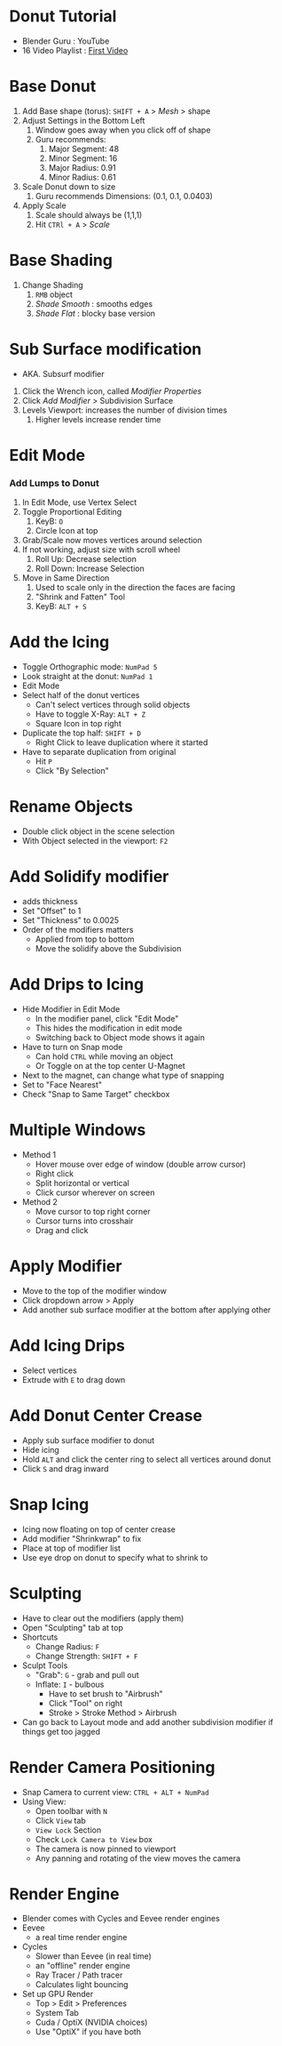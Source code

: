 # Donut Tutorial

- Blender Guru : YouTube
- 16 Video Playlist : [First Video](https://youtu.be/nIoXOplUvAw)

# Base Donut

1. Add Base shape (torus): `SHIFT + A` > *Mesh* > shape
2. Adjust Settings in the Bottom Left
   1. Window goes away when you click off of shape
   2. Guru recommends:
      1. Major Segment: 48
      2. Minor Segment: 16
      3. Major Radius: 0.91
      4. Minor Radius: 0.61
3. Scale Donut down to size
   1. Guru recommends Dimensions: (0.1, 0.1, 0.0403)
4. Apply Scale
   1. Scale should always be (1,1,1)
   2. Hit `CTRl + A` > *Scale*

# Base Shading 

1. Change Shading
   1. `RMB` object
   2. *Shade Smooth* : smooths edges 
   3. *Shade Flat* : blocky base version

# Sub Surface modification

- AKA. Subsurf modifier
1. Click the Wrench icon, called *Modifier Properties*
2. Click *Add Modifier* > Subdivision Surface
3. Levels Viewport: increases the number of division times
   1. Higher levels increase render time

# Edit Mode

### Add Lumps to Donut

1. In Edit Mode, use Vertex Select
2. Toggle Proportional Editing
   1. KeyB: `O`
   2. Circle Icon at top
3. Grab/Scale now moves vertices around selection
4. If not working, adjust size with scroll wheel
   1. Roll Up: Decrease selection 
   2. Roll Down: Increase Selection
5. Move in Same Direction
   1. Used to scale only in the direction the faces are facing
   2. "Shrink and Fatten" Tool
   3. KeyB: `ALT + S`


# Add the Icing

- Toggle Orthographic mode: `NumPad 5`
- Look straight at the donut: `NumPad 1`
- Edit Mode
- Select half of the donut vertices
  - Can't select vertices through solid objects
  - Have to toggle X-Ray: `ALT + Z`
  - Square Icon in top right
- Duplicate the top half: `SHIFT + D`
  - Right Click to leave duplication where it started
- Have to separate duplication from original
  - Hit `P`
  - Click "By Selection"

# Rename Objects

- Double click object in the scene selection
- With Object selected in the viewport: `F2`

# Add Solidify modifier

- adds thickness
- Set "Offset" to 1
- Set "Thickness" to 0.0025
- Order of the modifiers matters
  - Applied from top to bottom
  - Move the solidify above the Subdivision

# Add Drips to Icing

- Hide Modifier in Edit Mode
  - In the modifier panel, click "Edit Mode"
  - This hides the modification in edit mode
  - Switching back to Object mode shows it again
- Have to turn on Snap mode
  - Can hold `CTRL` while moving an object
  - Or Toggle on at the top center U-Magnet 
- Next to the magnet, can change what type of snapping
- Set to "Face Nearest"
- Check "Snap to Same Target" checkbox

# Multiple Windows

- Method 1
  - Hover mouse over edge of window (double arrow cursor)
  - Right click
  - Split horizontal or vertical
  - Click cursor wherever on screen
- Method 2
  - Move cursor to top right corner
  - Cursor turns into crosshair
  - Drag and click

# Apply Modifier

- Move to the top of the modifier window
- Click dropdown arrow > Apply
- Add another sub surface modifier at the bottom after applying other

# Add Icing Drips

- Select vertices
- Extrude with `E` to drag down

# Add Donut Center Crease

- Apply sub surface modifier to donut
- Hide icing
- Hold `ALT` and click the center ring to select all vertices around donut
- Click `S` and drag inward

# Snap Icing

- Icing now floating on top of center crease
- Add modifier "Shrinkwrap" to fix
- Place at top of modifier list
- Use eye drop on donut to specify what to shrink to

# Sculpting

- Have to clear out the modifiers (apply them)
- Open "Sculpting" tab at top
- Shortcuts
  - Change Radius: `F`
  - Change Strength: `SHIFT + F`
- Sculpt Tools
  - "Grab": `G` - grab and pull out
  - Inflate: `I` - bulbous
    - Have to set brush to "Airbrush"
    - Click "Tool" on right
    - Stroke > Stroke Method > Airbrush
- Can go back to Layout mode and add another subdivision modifier if things get too jagged

# Render Camera Positioning

- Snap Camera to current view: `CTRL + ALT + NumPad`
- Using View:
  - Open toolbar with `N`
  - Click `View` tab
  - `View Lock` Section
  - Check `Lock Camera to View` box
  - The camera is now pinned to viewport
  - Any panning and rotating of the view moves the camera

# Render Engine

- Blender comes with Cycles and Eevee render engines
- Eevee
  - a real time render engine
- Cycles
  - Slower than Eevee (in real time)
  - an "offline" render engine
  - Ray Tracer / Path tracer
  - Calculates light bouncing
- Set up GPU Render
  - Top > Edit > Preferences
  - System Tab
  - Cuda / OptiX (NVIDIA choices)
  - Use "OptiX" if you have both
